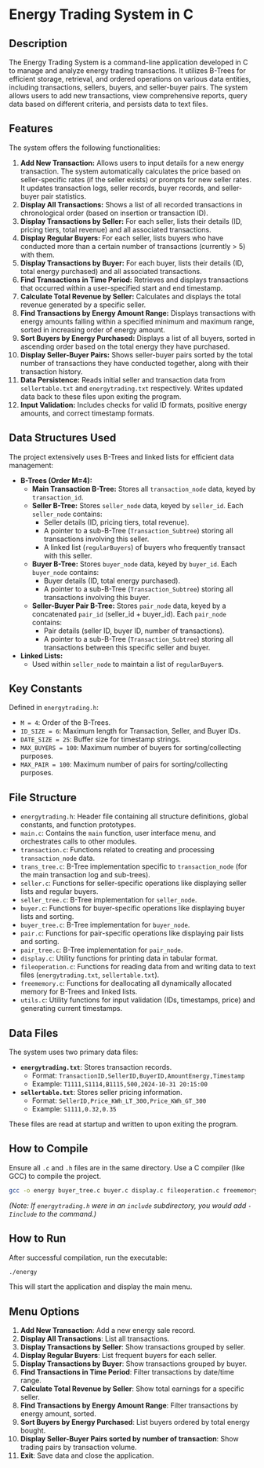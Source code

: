 # Energy Trading System in C

## Description

The Energy Trading System is a command-line application developed in C to manage and analyze energy trading transactions. It utilizes B-Trees for efficient storage, retrieval, and ordered operations on various data entities, including transactions, sellers, buyers, and seller-buyer pairs. The system allows users to add new transactions, view comprehensive reports, query data based on different criteria, and persists data to text files.

## Features

The system offers the following functionalities:

1.  **Add New Transaction:** Allows users to input details for a new energy transaction. The system automatically calculates the price based on seller-specific rates (if the seller exists) or prompts for new seller rates. It updates transaction logs, seller records, buyer records, and seller-buyer pair statistics.
2.  **Display All Transactions:** Shows a list of all recorded transactions in chronological order (based on insertion or transaction ID).
3.  **Display Transactions by Seller:** For each seller, lists their details (ID, pricing tiers, total revenue) and all associated transactions.
4.  **Display Regular Buyers:** For each seller, lists buyers who have conducted more than a certain number of transactions (currently > 5) with them.
5.  **Display Transactions by Buyer:** For each buyer, lists their details (ID, total energy purchased) and all associated transactions.
6.  **Find Transactions in Time Period:** Retrieves and displays transactions that occurred within a user-specified start and end timestamp.
7.  **Calculate Total Revenue by Seller:** Calculates and displays the total revenue generated by a specific seller.
8.  **Find Transactions by Energy Amount Range:** Displays transactions with energy amounts falling within a specified minimum and maximum range, sorted in increasing order of energy amount.
9.  **Sort Buyers by Energy Purchased:** Displays a list of all buyers, sorted in ascending order based on the total energy they have purchased.
10. **Display Seller-Buyer Pairs:** Shows seller-buyer pairs sorted by the total number of transactions they have conducted together, along with their transaction history.
11. **Data Persistence:** Reads initial seller and transaction data from `sellertable.txt` and `energytrading.txt` respectively. Writes updated data back to these files upon exiting the program.
12. **Input Validation:** Includes checks for valid ID formats, positive energy amounts, and correct timestamp formats.

## Data Structures Used

The project extensively uses B-Trees and linked lists for efficient data management:

*   **B-Trees (Order M=4):**
    *   **Main Transaction B-Tree:** Stores all `transaction_node` data, keyed by `transaction_id`.
    *   **Seller B-Tree:** Stores `seller_node` data, keyed by `seller_id`. Each `seller_node` contains:
        *   Seller details (ID, pricing tiers, total revenue).
        *   A pointer to a sub-B-Tree (`Transaction_Subtree`) storing all transactions involving this seller.
        *   A linked list (`regularBuyers`) of buyers who frequently transact with this seller.
    *   **Buyer B-Tree:** Stores `buyer_node` data, keyed by `buyer_id`. Each `buyer_node` contains:
        *   Buyer details (ID, total energy purchased).
        *   A pointer to a sub-B-Tree (`Transaction_Subtree`) storing all transactions involving this buyer.
    *   **Seller-Buyer Pair B-Tree:** Stores `pair_node` data, keyed by a concatenated `pair_id` (seller_id + buyer_id). Each `pair_node` contains:
        *   Pair details (seller ID, buyer ID, number of transactions).
        *   A pointer to a sub-B-Tree (`Transaction_Subtree`) storing all transactions between this specific seller and buyer.
*   **Linked Lists:**
    *   Used within `seller_node` to maintain a list of `regularBuyer`s.

## Key Constants

Defined in `energytrading.h`:

*   `M = 4`: Order of the B-Trees.
*   `ID_SIZE = 6`: Maximum length for Transaction, Seller, and Buyer IDs.
*   `DATE_SIZE = 25`: Buffer size for timestamp strings.
*   `MAX_BUYERS = 100`: Maximum number of buyers for sorting/collecting purposes.
*   `MAX_PAIR = 100`: Maximum number of pairs for sorting/collecting purposes.

## File Structure

*   `energytrading.h`: Header file containing all structure definitions, global constants, and function prototypes.
*   `main.c`: Contains the `main` function, user interface menu, and orchestrates calls to other modules.
*   `transaction.c`: Functions related to creating and processing `transaction_node` data.
*   `trans_tree.c`: B-Tree implementation specific to `transaction_node` (for the main transaction log and sub-trees).
*   `seller.c`: Functions for seller-specific operations like displaying seller lists and regular buyers.
*   `seller_tree.c`: B-Tree implementation for `seller_node`.
*   `buyer.c`: Functions for buyer-specific operations like displaying buyer lists and sorting.
*   `buyer_tree.c`: B-Tree implementation for `buyer_node`.
*   `pair.c`: Functions for pair-specific operations like displaying pair lists and sorting.
*   `pair_tree.c`: B-Tree implementation for `pair_node`.
*   `display.c`: Utility functions for printing data in tabular format.
*   `fileoperation.c`: Functions for reading data from and writing data to text files (`energytrading.txt`, `sellertable.txt`).
*   `freememory.c`: Functions for deallocating all dynamically allocated memory for B-Trees and linked lists.
*   `utils.c`: Utility functions for input validation (IDs, timestamps, price) and generating current timestamps.

## Data Files

The system uses two primary data files:

*   **`energytrading.txt`**: Stores transaction records.
    *   Format: `TransactionID,SellerID,BuyerID,AmountEnergy,Timestamp`
    *   Example: `T1111,S1114,B1115,500,2024-10-31 20:15:00`
*   **`sellertable.txt`**: Stores seller pricing information.
    *   Format: `SellerID,Price_KWh_LT_300,Price_KWh_GT_300`
    *   Example: `S1111,0.32,0.35`

These files are read at startup and written to upon exiting the program.

## How to Compile

Ensure all `.c` and `.h` files are in the same directory. Use a C compiler (like GCC) to compile the project.

```bash
gcc -o energy buyer_tree.c buyer.c display.c fileoperation.c freememory.c main.c pair_tree.c pair.c seller_tree.c seller.c trans_tree.c transaction.c utils.c
```
*(Note: If `energytrading.h` were in an `include` subdirectory, you would add `-Iinclude` to the command.)*

## How to Run

After successful compilation, run the executable:

```bash
./energy
```

This will start the application and display the main menu.

## Menu Options

1.  **Add New Transaction**: Add a new energy sale record.
2.  **Display All Transactions**: List all transactions.
3.  **Display Transactions by Seller**: Show transactions grouped by seller.
4.  **Display Regular Buyers**: List frequent buyers for each seller.
5.  **Display Transactions by Buyer**: Show transactions grouped by buyer.
6.  **Find Transactions in Time Period**: Filter transactions by date/time range.
7.  **Calculate Total Revenue by Seller**: Show total earnings for a specific seller.
8.  **Find Transactions by Energy Amount Range**: Filter transactions by energy amount, sorted.
9.  **Sort Buyers by Energy Purchased**: List buyers ordered by total energy bought.
10. **Display Seller-Buyer Pairs sorted by number of transaction**: Show trading pairs by transaction volume.
0.  **Exit**: Save data and close the application.

```
